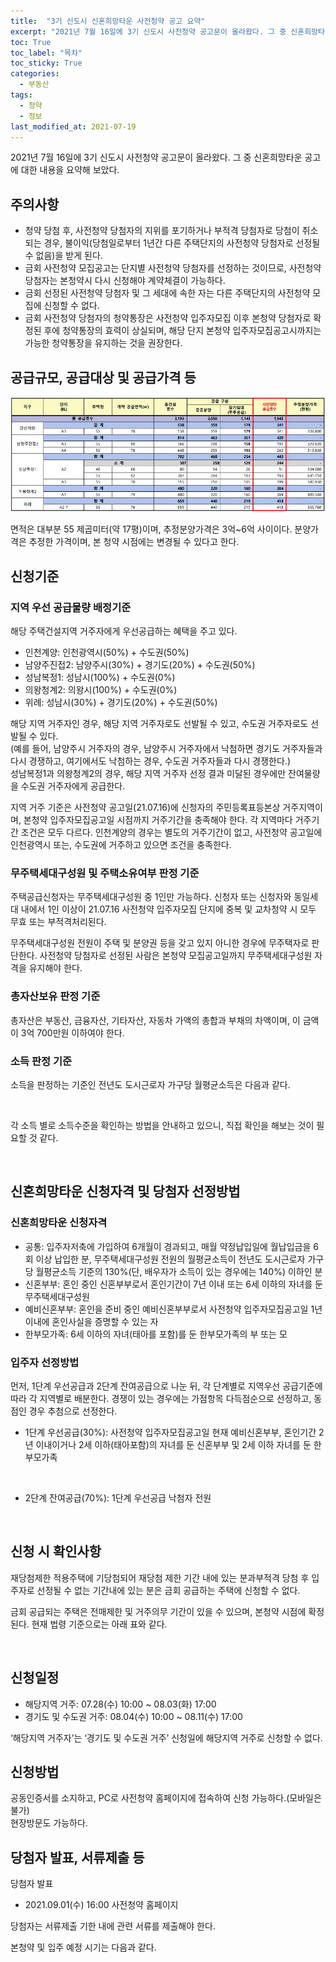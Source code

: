 ```yaml
---
title:  "3기 신도시 신혼희망타운 사전청약 공고 요약"
excerpt: "2021년 7월 16일에 3기 신도시 사전청약 공고문이 올라왔다. 그 중 신혼희망타운 공고에 대한 내용을 요약해 보았다."
toc: True
toc_label: "목차"
toc_sticky: True
categories:
  - 부동산
tags:
  - 청약
  - 정보
last_modified_at: 2021-07-19
---
```

2021년 7월 16일에 3기 신도시 사전청약 공고문이 올라왔다. 그 중 신혼희망타운 공고에 대한 내용을 요약해 보았다.

## 주의사항
- 청약 당첨 후, 사전청약 당첨자의 지위를 포기하거나 부적격 당첨자로 당첨이 취소되는 경우, 불이익(당첨일로부터 1년간 다른 주택단지의 사전청약 당첨자로 선정될 수 없음)을 받게 된다.
- 금회 사전청약 모집공고는 단지별 사전청약 당첨자를 선정하는 것이므로, 사전청약 당첨자는 본청약시 다시 신청해야 계약체결이 가능하다.
- 금회 선정된 사전청약 당첨자 및 그 세대에 속한 자는 다른 주택단지의 사전청약 모집에 신청할 수 없다.
- 금회 사전청약 당첨자의 청약통장은 사전청약 입주자모집 이후 본청약 당첨자로 확정된 후에 청약통장의 효력이 상실되며, 해당 단지 본청약 입주자모집공고시까지는 가능한 청약통장을 유지하는 것을 권장한다.

## 공급규모, 공급대상 및 공급가격 등

<img src="images/3기신도시_신혼희망타운_공급대상.jpeg" alt="">  

면적은 대부분 55 제곱미터(약 17평)이며, 추정분양가격은 3억~6억 사이이다. 분양가격은 추정한 가격이며, 본 청약 시점에는 변경될 수 있다고 한다.

## 신청기준
### 지역 우선 공급물량 배정기준
해당 주택건설지역 거주자에게 우선공급하는 혜택을 주고 있다.  
- 인천계양: 인천광역시(50%) + 수도권(50%)
- 남양주진접2: 남양주시(30%) + 경기도(20%) + 수도권(50%)
- 성남복정1: 성남시(100%) + 수도권(0%)
- 의왕청계2: 의왕시(100%) + 수도권(0%)
- 위례: 성남시(30%) + 경기도(20%) + 수도권(50%)

해당 지역 거주자인 경우, 해당 지역 거주자로도 선발될 수 있고, 수도권 거주자로도 선발될 수 있다.  
(예를 들어, 남양주시 거주자의 경우, 남양주시 거주자에서 낙첨하면 경기도 거주자들과 다시 경쟁하고, 여기에서도 낙첨하는 경우, 수도권 거주자들과 다시 경쟁한다.)  
성남복정1과 의왕청계2의 경우, 해당 지역 거주자 선정 결과 미달된 경우에만 잔여물량을 수도권 거주자에게 공급한다.

지역 거주 기준은 사전청약 공고일(21.07.16)에 신청자의 주민등록표등본상 거주지역이며, 본청약 입주자모집공고일 시점까지 거주기간을 충족해야 한다. 각 지역마다 거주기간 조건은 모두 다르다. 인천계양의 경우는 별도의 거주기간이 없고, 사전청약 공고일에 인천광역시 또는, 수도권에 거주하고 있으면 조건을 충족한다.


### 무주택세대구성원 및 주택소유여부 판정 기준
주택공급신청자는 무주택세대구성원 중 1인만 가능하다. 신청자 또는 신청자와 동일세대 내에서 1인 이상이 21.07.16 사전청약 입주자모집 단지에 중복 및 교차청약 시 모두 무효 또는 부적격처리된다.

무주택세대구성원 전원이 주택 및 분양권 등을 갖고 있지 아니한 경우에 무주택자로 판단한다. 사전청약 당첨자로 선정된 사람은 본청약 모집공고일까지 무주택세대구성원 자격을 유지해야 한다.

### 총자산보유 판정 기준
총자산은 부동산, 금융자산, 기타자산, 자동차 가액의 총합과 부채의 차액이며, 이 금액이 3억 700만원 이하여야 한다.

### 소득 판정 기준
소득을 판정하는 기준인 전년도 도시근로자 가구당 월평균소득은 다음과 같다.  

<img src="{{ site.url }}{{ site.baseurl }}/assets/images/3기신도시_신혼희망타운_소득기준.jpeg" alt="">  

각 소득 별로 소득수준을 확인하는 방법을 안내하고 있으니, 직접 확인을 해보는 것이 필요할 것 같다.  

<img src="{{ site.url }}{{ site.baseurl }}/assets/images/3기신도시_신혼희망타운_소득수준.jpeg" alt="">  

## 신혼희망타운 신청자격 및 당첨자 선정방법
### 신혼희망타운 신청자격
- 공통: 입주자저축에 가입하여 6개월이 경과되고, 매월 약정납입일에 월납입금을 6회 이상 납입한 분, 무주택세대구성원 전원의 월평균소득이 전년도 도시근로자 가구당 월평균소득 기준의 130%(단, 배우자가 소득이 있는 경우에는 140%) 이하인 분
- 신혼부부: 혼인 중인 신혼부부로서 혼인기간이 7년 이내 또는 6세 이하의 자녀를 둔 무주택세대구성원
- 예비신혼부부: 혼인을 준비 중인 예비신혼부부로서 사전청약 입주자모집공고일 1년 이내에 혼인사실을 증명할 수 있는 자
- 한부모가족: 6세 이하의 자녀(태아를 포함)를 둔 한부모가족의 부 또는 모

### 입주자 선정방법
먼저, 1단계 우선공급과 2단계 잔여공급으로 나눈 뒤, 각 단계별로 지역우선 공급기준에 따라 각 지역별로 배분한다. 경쟁이 있는 경우에는 가점항목 다득점순으로 선정하고, 동점인 경우 추첨으로 선정한다.

- 1단계 우선공급(30%): 사전청약 입주자모집공고일 현재 예비신혼부부, 혼인기간 2년 이내이거나 2세 이하(태아포함)의 자녀를 둔 신혼부부 및 2세 이하 자녀를 둔 한부모가족  

<img src="{{ site.url }}{{ site.baseurl }}/assets/images/3기신도시_신혼희망타운_1단계점수.jpeg" alt="">  

- 2단계 잔여공급(70%): 1단계 우선공급 낙첨자 전원  

<img src="{{ site.url }}{{ site.baseurl }}/assets/images/3기신도시_신혼희망타운_2단계점수.jpeg" alt="">  

## 신청 시 확인사항
재당첨제한 적용주택에 기당첨되어 재당첨 제한 기간 내에 있는 분과부적격 당첨 후 입주자로 선정될 수 없는 기간내에 있는 분은 금회 공급하는 주택에 신청할 수 없다.  

금회 공급되는 주택은 전매제한 및 거주의무 기간이 있을 수 있으며, 본청약 시점에 확정된다. 현재 법령 기준으로는 아래 표와 같다.

<img src="{{ site.url }}{{ site.baseurl }}/assets/images/3기신도시_신혼희망타운_전매제한.jpeg" alt="">  

## 신청일정
- 해당지역 거주: 07.28(수) 10:00 ~ 08.03(화) 17:00
- 경기도 및 수도권 거주: 08.04(수) 10:00 ~ 08.11(수) 17:00

‘해당지역 거주자’는 ‘경기도 및 수도권 거주’ 신청일에 해당지역 거주로 신청할 수 없다.

## 신청방법
공동인증서를 소지하고, PC로 사전청약 홈페이지에 접속하여 신청 가능하다.(모바일은 불가)  
현장방문도 가능하다.

## 당첨자 발표, 서류제출 등
당첨자 발표
- 2021.09.01(수) 16:00 사전청약 홈페이지

당첨자는 서류제출 기한 내에 관련 서류를 제출해야 한다.

본청약 및 입주 예정 시기는 다음과 같다.

<img src="{{ site.url }}{{ site.baseurl }}/assets/images/3기신도시_신혼희망타운_예정시기.jpeg" alt="">  









